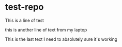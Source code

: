 # test-repo



This is a line of test



this is another line of text from my laptop

This is the last text I need to absolutely sure it`s working
